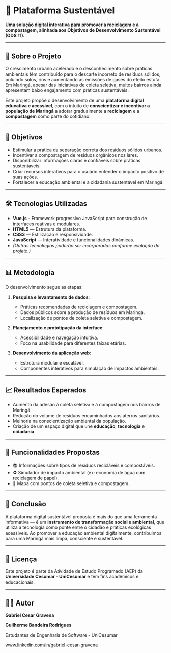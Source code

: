 # 🌱 Plataforma Sustentável

**Uma solução digital interativa para promover a reciclagem e a compostagem, alinhada aos Objetivos de Desenvolvimento Sustentável (ODS 11).**

---

## 📘 Sobre o Projeto

O crescimento urbano acelerado e o desconhecimento sobre práticas ambientais têm contribuído para o descarte incorreto de resíduos sólidos, poluindo solos, rios e aumentando as emissões de gases do efeito estufa. Em Maringá, apesar das iniciativas de coleta seletiva, muitos bairros ainda apresentam baixo engajamento com práticas sustentáveis.

Este projeto propõe o desenvolvimento de uma **plataforma digital educativa e acessível**, com o intuito de **conscientizar e incentivar a população de Maringá** a adotar gradualmente a **reciclagem** e a **compostagem** como parte do cotidiano.

---

## 🎯 Objetivos

- Estimular a prática da separação correta dos resíduos sólidos urbanos.
- Incentivar a compostagem de resíduos orgânicos nos lares.
- Disponibilizar informações claras e confiáveis sobre práticas sustentáveis.
- Criar recursos interativos para o usuário entender o impacto positivo de suas ações.
- Fortalecer a educação ambiental e a cidadania sustentável em Maringá.

---

## 🛠️ Tecnologias Utilizadas

- **Vue.js** - Framework progressivo JavaScript para construção de interfaces reativas e modulares.
- **HTML5** — Estrutura da plataforma.
- **CSS3** — Estilização e responsividade.
- **JavaScript** — Interatividade e funcionalidades dinâmicas.
- *(Outras tecnologias poderão ser incorporadas conforme evolução do projeto.)*

---

## 📊 Metodologia

O desenvolvimento segue as etapas:

1. **Pesquisa e levantamento de dados**:
   - Práticas recomendadas de reciclagem e compostagem.
   - Dados públicos sobre a produção de resíduos em Maringá.
   - Localização de pontos de coleta seletiva e compostagem.

2. **Planejamento e prototipação da interface**:
   - Acessibilidade e navegação intuitiva.
   - Foco na usabilidade para diferentes faixas etárias.

3. **Desenvolvimento da aplicação web**:
   - Estrutura modular e escalável.
   - Componentes interativos para simulação de impactos ambientais.

---

## 📈 Resultados Esperados

- Aumento da adesão à coleta seletiva e à compostagem nos bairros de Maringá.
- Redução do volume de resíduos encaminhados aos aterros sanitários.
- Melhoria na conscientização ambiental da população.
- Criação de um espaço digital que une **educação**, **tecnologia** e **cidadania**.

---

## 🧮 Funcionalidades Propostas

- 📚 Informações sobre tipos de resíduos recicláveis e compostáveis.
- ♻️ Simulador de impacto ambiental (ex: economia de água com reciclagem de papel).
- 📍 Mapa com pontos de coleta seletiva e compostagem.

---

## 🧠 Conclusão

A plataforma digital sustentável proposta é mais do que uma ferramenta informativa — é um **instrumento de transformação social e ambiental**, que utiliza a tecnologia como ponte entre o cidadão e práticas ecológicas acessíveis. Ao promover a educação ambiental digitalmente, contribuímos para uma Maringá mais limpa, consciente e sustentável.

---

## 📄 Licença

Este projeto é parte da Atividade de Estudo Programado (AEP) da **Universidade Cesumar - UniCesumar** e tem fins acadêmicos e educacionais.

---

## 👨‍💻 Autor

**Gabriel Cesar Gravena**

**Guilherme Bandeira Rodrigues**

Estudantes de Engenharia de Software - UniCesumar  

www.linkedin.com/in/gabriel-cesar-gravena


